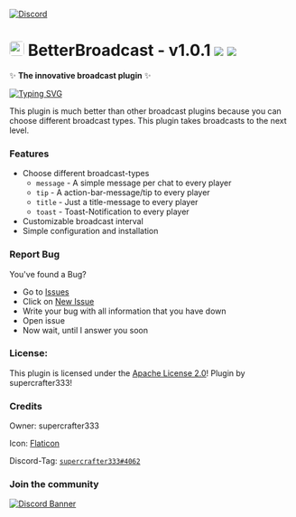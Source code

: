 [![Discord](https://img.shields.io/badge/chat-on%20discord-7289da.svg)](https://discord.gg/ca6cWPpERp)

# <a href="https://supercrafter333.github.io/BetterBroadcast/"><img src="https://github.com/supercrafter333/BetterBroadcast/blob/master/icon.png?raw=true" width="26" float="left" style="border-radius: 0.3rem"></a> BetterBroadcast - v1.0.1  [![](https://poggit.pmmp.io/shield.state/BetterBroadcast)](https://poggit.pmmp.io/p/BetterBroadcast) [![](https://poggit.pmmp.io/shield.dl.total/BetterBroadcast)](https://poggit.pmmp.io/p/BetterBroadcast)

✨ **The innovative broadcast plugin** ✨

[![Typing SVG](https://readme-typing-svg.herokuapp.com?center=true&vCenter=true&lines=✨BetterBroadcast✨;📌+Toastnotification-Broadcasts;📌+Message-Broadcasts;📌+Tip-Broadcasts;📌+Title-Broadcasts)](.)

This plugin is much better than other broadcast plugins because you can choose different broadcast types. This plugin takes broadcasts to the next level.

### Features

- Choose different broadcast-types
  - `message` - A simple message per chat to every player
  - `tip` - A action-bar-message/tip to every player
  - `title` - Just a title-message to every player
  - `toast` - Toast-Notification to every player
- Customizable broadcast interval
- Simple configuration and installation

### Report Bug

You've found a Bug?

- Go to [Issues](https://github.com/supercrafter333/BetterBroadcast/issues)
- Click on [New Issue](https://github.com/supercrafter333/BetterBroadcast/issues/new)
- Write your bug with all information that you have down
- Open issue
- Now wait, until I answer you soon

### License:

This plugin is licensed under the [Apache License 2.0](/LICENSE)! Plugin by supercrafter333!

### Credits

Owner: supercrafter333

Icon: [Flaticon](https://www.flaticon.com/free-icon/broadcast_3315547)

Discord-Tag: [`supercrafter333#4062`](https://discordapp.com/users/511252471616897024)

### Join the community

[![Discord Banner](https://discordapp.com/api/guilds/847099444465238036/widget.png?style=banner3)](https://discord.gg/ca6cWPpERp)
